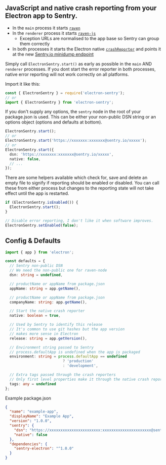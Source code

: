 
## JavaScript and native crash reporting from your Electron app to Sentry.

* In the `main` process it starts [`raven`](https://www.npmjs.com/package/raven)
* In the `renderer` process it starts [`raven-js`](https://www.npmjs.com/package/raven-js)
  * Exception URLs are normalised to the app base so Sentry can group them correctly
* In both processes it starts the Electron native [`crashReporter`](https://electronjs.org/docs/api/crash-reporter) and points it at the new [Sentry.io minidump endpoint](https://github.com/getsentry/sentry/pull/6416)

Simply call `ElectronSentry.start()` as early as possible in the `main` AND `renderer` processes. If you dont start the error reporter in both processes, native error reporting will not work correctly on all platforms.

Import it like this:
```typescript
const { ElectronSentry } = require('electron-sentry');
// or
import { ElectronSentry } from 'electron-sentry';
```

If you don't supply any options, the `sentry` node in the root of your package.json is used. This can be either your non-public DSN string or an options object (options and defaults at bottom).
```typescript
ElectronSentry.start();
// or
ElectronSentry.start('https://xxxxxxx:xxxxxxx@sentry.io/xxxxx');
// or
ElectronSentry.start({
  dsn: 'https://xxxxxxx:xxxxxxx@sentry.io/xxxxx',
  native: false,
  // ...
});
```
There are some helpers available which check for, save and delete an empty file to signify if reporting should be enabled or disabled. You can call these from either process but changes to the reporting state will not take effect until the app is restarted.
```typescript
if (ElectronSentry.isEnabled()) {
  ElectronSentry.start();
}

// Disable error reporting, I don't like it when software improves.
ElectronSentry.setEnabled(false);
```

## Config & Defaults
```typescript
import { app } from 'electron';

const defaults = {
  // Sentry non-public DSN
  // We need the non-public one for raven-node
  dsn: string = undefined,

  // productName or appName from package.json
  appName: string = app.getName(),

  // productName or appName from package.json
  companyName: string: app.getName(),

  // Start the native crash reporter
  native: boolean = true,

  // Used by Sentry to identify this release
  // It's common to use git hashes but the app version
  // makes more sense in Electron
  release: string = app.getVersion(),

  // Environment string passed to Sentry
  // process.defaultApp is undefined when the app is packaged
  environment: string = process.defaultApp == undefined
                          ? 'production'
                          : 'development',

  // Extra tags passed through the crash reporters
  // Only first level properties make it through the native crash reporter
  tags: any = undefined
};
```

Example package.json
```json
{
  "name": "example-app",
  "displayName": "Example App",
  "version": "1.0.0",
  "sentry": {
    "dsn": "https://xxxxxxxxxxxxxxxxxxxxxxx:xxxxxxxxxxxxxxxxxxxxxx@sentry.io/xxxxxx",
    "native": false
  },
  "dependencies": {
    "sentry-electron": "^1.0.0"
  }
}
```
